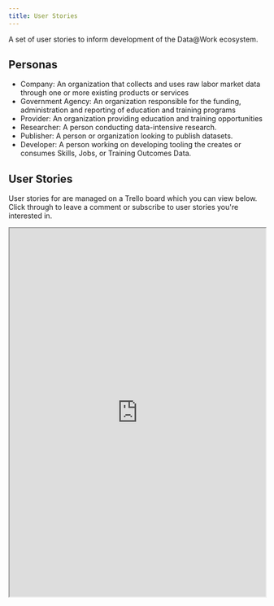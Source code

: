 ```yaml
---
title: User Stories
---
```


A set of user stories to inform development of the Data@Work ecosystem.

## Personas

- Company: An organization that collects and uses raw labor market data through one or more existing products or services
- Government Agency: An organization responsible for the funding, administration and reporting of education and training programs
- Provider: An organization providing education and training opportunities
- Researcher: A person conducting data-intensive research.
- Publisher: A person or organization looking to publish datasets.
- Developer: A person working on developing tooling the creates or consumes Skills, Jobs, or Training Outcomes Data.

## User Stories

User stories for are managed on a Trello board which you can view below.  Click through to leave a comment or subscribe to user stories you're interested in.

<iframe width="100%" height="725px" src="https://trello.com/b/WPPGNArj"></iframe>


